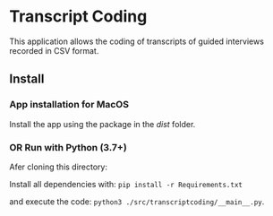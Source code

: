 # Transcript Coding
This application allows the coding of transcripts of guided interviews recorded in CSV format.

## Install
### App installation for MacOS
Install the app using the package in the *dist* folder.

### OR Run with Python (3.7+)
Afer cloning this directory:

Install all dependencies with: ```pip install -r Requirements.txt```

and execute the code: ```python3 ./src/transcriptcoding/__main__.py```.
